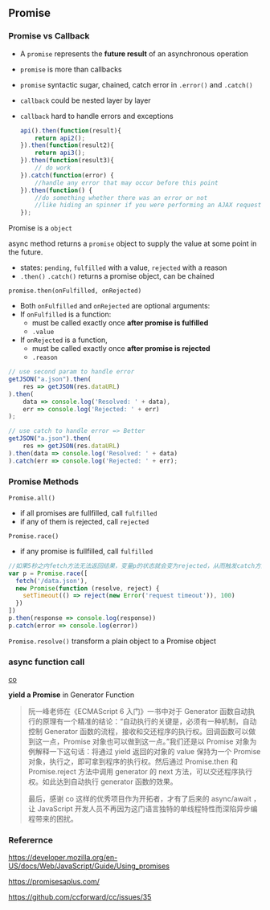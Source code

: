 Promise
------------


### Promise vs Callback
- A `promise` represents the **future result** of an asynchronous operation
- `promise` is more than callbacks
- `promise` syntactic sugar, chained, catch error in `.error()` and `.catch()`
- `callback` could be nested layer by layer
- `callback` hard to handle errors and exceptions

  ```js
  api().then(function(result){
      return api2();
  }).then(function(result2){
      return api3();
  }).then(function(result3){
      // do work
  }).catch(function(error) {
      //handle any error that may occur before this point
  }).then(function() {
      //do something whether there was an error or not
      //like hiding an spinner if you were performing an AJAX request.
  });
  ```

Promise is a `object`

async method returns a `promise` object to supply the value at some point in the future.
- states: `pending`, `fulfilled` with a value, `rejected` with a reason
- `.then()` `.catch()` returns a promise object, can be chained


`promise.then(onFulfilled, onRejected)`
- Both `onFulfilled` and `onRejected` are optional arguments:
- If `onFulfilled` is a function:
  - must be called exactly once **after promise is fulfilled**
  - `.value`
- If `onRejected` is a function,
  - must be called exactly once **after promise is rejected**
  - `.reason`

```js
// use second param to handle error
getJSON("a.json").then(
    res => getJSON(res.dataURL)
).then(
    data => console.log('Resolved: ' + data),
    err => console.log('Rejected: ' + err)
);

// use catch to handle error => Better
getJSON("a.json").then(
    res => getJSON(res.dataURL)
).then(data => console.log('Resolved: ' + data)
).catch(err => console.log('Rejected: ' + err);
```
  

### Promise Methods

`Promise.all()`
- if all promises are fullfilled, call `fulfilled`
- if any of them is rejected, call `rejected`

`Promise.race()`
- if any promise is fullfilled, call `fulfilled`

```js
//如果5秒之内fetch方法无法返回结果，变量p的状态就会变为rejected，从而触发catch方法指定的回调函数。
var p = Promise.race([
  fetch('/data.json'),
  new Promise(function (resolve, reject) {
    setTimeout(() => reject(new Error('request timeout')), 100)
  })
])
p.then(response => console.log(response))
p.catch(error => console.log(error))
```

`Promise.resolve()`
transform a plain object to a Promise object


### async function call

[co](https://github.com/tj/co)

**yield a Promise**  in Generator Function

> 阮一峰老师在《ECMAScript 6 入门》一书中对于 Generator 函数自动执行的原理有一个精准的结论：“自动执行的关键是，必须有一种机制，自动控制 Generator 函数的流程，接收和交还程序的执行权。回调函数可以做到这一点，Promise 对象也可以做到这一点。”我们还是以 Promise 对象为例解释一下这句话：将通过 yield 返回的对象的 value 保持为一个 Promise 对象，执行之，即可拿到程序的执行权。然后通过 Promise.then 和 Promise.reject 方法中调用 generator 的 next 方法，可以交还程序执行权。如此达到自动执行 generator 函数的效果。
>
> 最后，感谢 co 这样的优秀项目作为开拓者，才有了后来的 async/await ，让 JavaScript 开发人员不再因为这门语言独特的单线程特性而深陷异步编程带来的困扰。


### Referernce

https://developer.mozilla.org/en-US/docs/Web/JavaScript/Guide/Using_promises

https://promisesaplus.com/

https://github.com/ccforward/cc/issues/35
